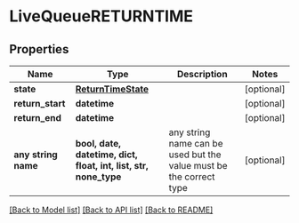 # LiveQueueRETURNTIME


## Properties
Name | Type | Description | Notes
------------ | ------------- | ------------- | -------------
**state** | [**ReturnTimeState**](ReturnTimeState.md) |  | [optional] 
**return_start** | **datetime** |  | [optional] 
**return_end** | **datetime** |  | [optional] 
**any string name** | **bool, date, datetime, dict, float, int, list, str, none_type** | any string name can be used but the value must be the correct type | [optional]

[[Back to Model list]](../README.md#documentation-for-models) [[Back to API list]](../README.md#documentation-for-api-endpoints) [[Back to README]](../README.md)


